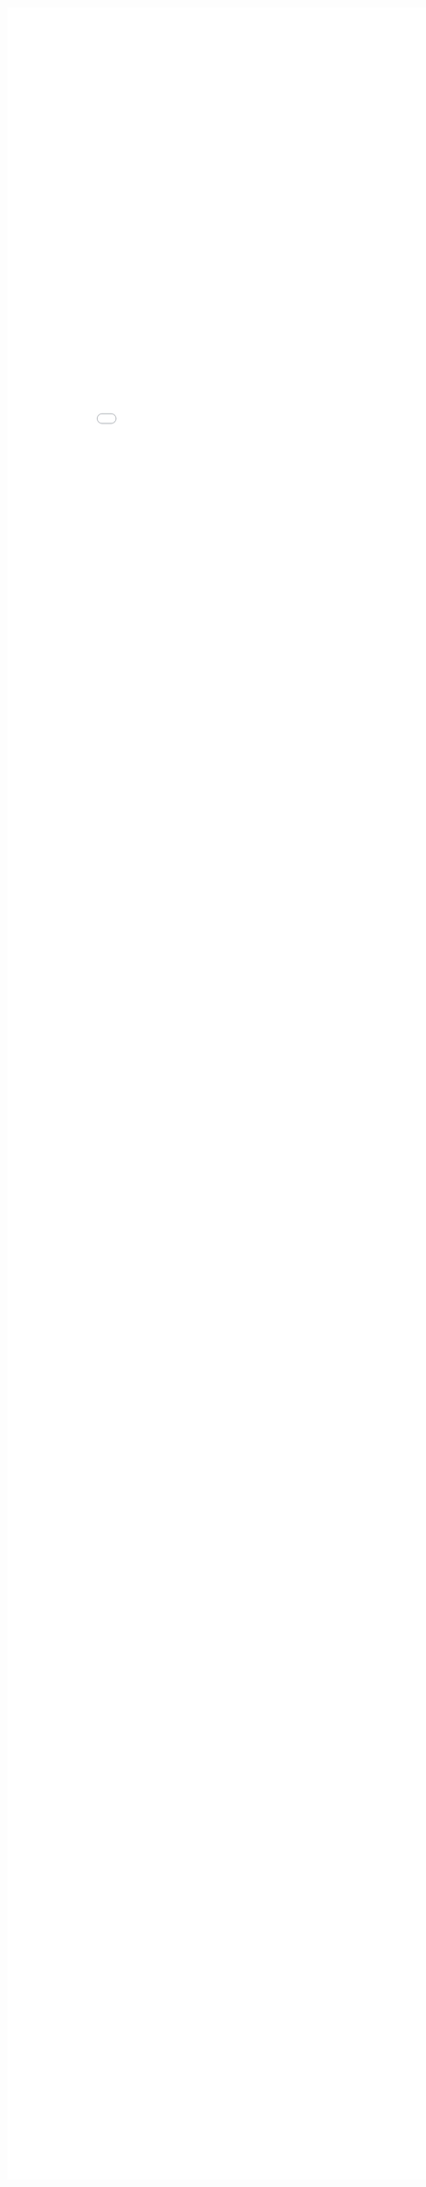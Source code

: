 <!DOCTYPE html>
<html>
<iframe style='height: 95vh; width: 95vw;' scrolling="no" frameborder="0" id="518929564" allowtransparency="true" 
        src="slope-.html"></iframe>
</script>
</body>
</html>
